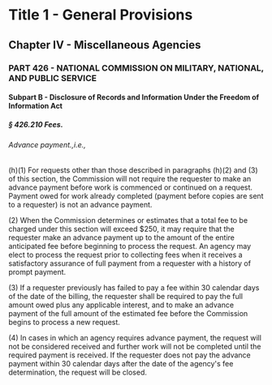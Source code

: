 
# Title 1 - General Provisions
## Chapter IV - Miscellaneous Agencies
### PART 426 - NATIONAL COMMISSION ON MILITARY, NATIONAL, AND PUBLIC SERVICE
#### Subpart B - Disclosure of Records and Information Under the Freedom of Information Act
##### § 426.210 Fees.
###### Advance payment.,i.e.,

(h)(1) For requests other than those described in paragraphs (h)(2) and (3) of this section, the Commission will not require the requester to make an advance payment before work is commenced or continued on a request. Payment owed for work already completed (payment before copies are sent to a requester) is not an advance payment.

(2) When the Commission determines or estimates that a total fee to be charged under this section will exceed $250, it may require that the requester make an advance payment up to the amount of the entire anticipated fee before beginning to process the request. An agency may elect to process the request prior to collecting fees when it receives a satisfactory assurance of full payment from a requester with a history of prompt payment.

(3) If a requester previously has failed to pay a fee within 30 calendar days of the date of the billing, the requester shall be required to pay the full amount owed plus any applicable interest, and to make an advance payment of the full amount of the estimated fee before the Commission begins to process a new request.

(4) In cases in which an agency requires advance payment, the request will not be considered received and further work will not be completed until the required payment is received. If the requester does not pay the advance payment within 30 calendar days after the date of the agency's fee determination, the request will be closed.
